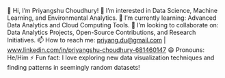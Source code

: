 👋 Hi, I’m Priyangshu Choudhury!
👀 I’m interested in Data Science, Machine Learning, and Environmental Analytics.
🌱 I’m currently learning: Advanced Data Analytics and Cloud Computing Tools.
💞️ I’m looking to collaborate on: Data Analytics Projects, Open-Source Contributions, and Research Initiatives.
📫 How to reach me: priyang.du@gmail.com | www.linkedin.com/in/priyangshu-choudhury-681460147
😄 Pronouns: He/Him
⚡ Fun fact: I love exploring new data visualization techniques and finding patterns in seemingly random datasets!
<!---
Priyan-codegod/Priyan-codegod is a ✨ special ✨ repository because its `README.md` (this file) appears on your GitHub profile.
You can click the Preview link to take a look at your changes.
--->
